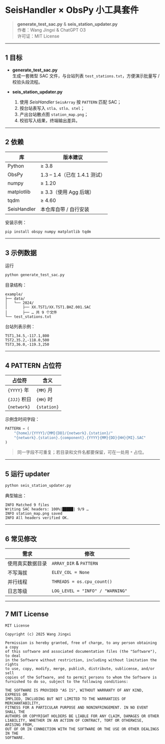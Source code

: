 # SeisHandler × ObsPy 小工具套件

> **generate_test_sac.py** & **seis_station_updater.py**  
> 作者：Wang Jingxi &amp; ChatGPT O3  
> 许可证：MIT License  

---

## 1 目标

- **generate_test_sac.py**  
  生成一套微型 SAC 文件，与台站列表 `test_stations.txt`，方便演示批量写 / 校验头段流程。  

- **seis_station_updater.py**  
  1. 使用 *SeisHandler* `SeisArray` 按 `PATTERN` 匹配 SAC；  
  2. 按台站表写入 `stla、stlo、stel`；  
  3. 产出台站散点图 `station_map.png`；  
  4. 校验写入结果，终端输出差异。  

---

## 2 依赖

| 库 | 版本建议 |
| --- | --- |
| Python | ≥ 3.8 |
| ObsPy | 1.3 – 1.4（已在 1.4.1 测试） |
| numpy | ≥ 1.20 |
| matplotlib | ≥ 3.3（使用 Agg 后端） |
| tqdm | ≥ 4.60 |
| SeisHandler | 本仓库自带 / 自行安装 |

安装示例：

```bash
pip install obspy numpy matplotlib tqdm
```

---

## 3 示例数据

运行

```bash
python generate_test_sac.py
```

目录结构：

```
example/
├── data/
│   └── 2024/
│       ├── XX.TST1/XX.TST1.BHZ.001.SAC
│       ├── … 共 9 个文件
└── test_stations.txt
```

台站列表示例：

```
TST1,34.5,-117.1,800
TST2,35.2,-118.0,500
TST3,36.0,-119.3,250
```

---

## 4 PATTERN 占位符

| 占位符 | 含义 |
| --- | --- |
| `{YYYY}` 年 | `{MM}` 月 | `{DD}` 日 |
| `{JJJ}` 积日 | `{HH}` 时 | `{MI}` 分 |
| `{network}` | `{station}` | `{component}` |

示例含时间字段：

```python
PATTERN = (
    "{home}/{YYYY}/{MM}{DD}/{network}.{station}/"
    "{network}.{station}.{component}.{YYYY}{MM}{DD}{HH}{MI}.SAC"
)
```

> 同一字段不可重复；若目录和文件名都要保留，可在一处用 `*` 占位。

---

## 5 运行 updater

```bash
python seis_station_updater.py
```

典型输出：

```
INFO Matched 9 files
Writing SAC headers: 100%|█████| 9/9 …
INFO station_map.png saved
INFO All headers verified OK.
```

---

## 6 常见修改

| 需求 | 修改 |
| --- | --- |
| 使用真实数据目录 | `ARRAY_DIR` & `PATTERN` |
| 不写海拔 | `ELEV_COL = None` |
| 并行线程 | `THREADS = os.cpu_count()` |
| 日志等级 | `LOG_LEVEL = "INFO" / "WARNING"` |

---

## 7 MIT License

```
MIT License

Copyright (c) 2025 Wang Jingxi

Permission is hereby granted, free of charge, to any person obtaining a copy
of this software and associated documentation files (the "Software"), to deal
in the Software without restriction, including without limitation the rights
to use, copy, modify, merge, publish, distribute, sublicense, and/or sell
copies of the Software, and to permit persons to whom the Software is
furnished to do so, subject to the following conditions:

THE SOFTWARE IS PROVIDED "AS IS", WITHOUT WARRANTY OF ANY KIND, EXPRESS OR
IMPLIED, INCLUDING BUT NOT LIMITED TO THE WARRANTIES OF MERCHANTABILITY,
FITNESS FOR A PARTICULAR PURPOSE AND NONINFRINGEMENT. IN NO EVENT SHALL THE
AUTHORS OR COPYRIGHT HOLDERS BE LIABLE FOR ANY CLAIM, DAMAGES OR OTHER
LIABILITY, WHETHER IN AN ACTION OF CONTRACT, TORT OR OTHERWISE, ARISING FROM,
OUT OF OR IN CONNECTION WITH THE SOFTWARE OR THE USE OR OTHER DEALINGS IN THE
SOFTWARE.
```
